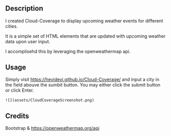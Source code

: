 # <Your-Project-Title>

## Description

I created Cloud-Coverage to display upcoming weather events for different cities.

It is a simple set of HTML elements that are updated with upcoming weather data upon user input.

I accomplisehd this by leveraging the openweathermap api.

## Usage

Simply visit https://hevidevi.github.io/Cloud-Coverage/ and input a city in the field abouve the sumbit button. You may either click the submit button or click Enter.

    
    ![](assets/CloudCoverageScreenshot.png)


## Credits

Bootstrap & https://openweathermap.org/api

